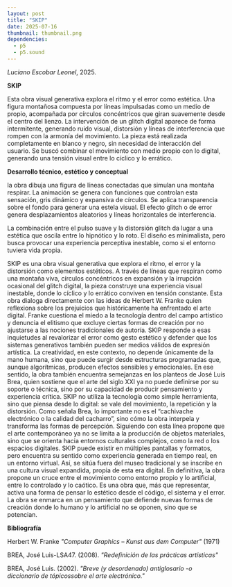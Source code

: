 ```yaml
---
layout: post
title: "SKIP"
date: 2025-07-16
thumbnail: thumbnail.png
dependencies:
  - p5
  - p5.sound
---
```


<div id="div-sketch">
  <script type="text/javascript" src="sketch.js"></script>
</div>

_Luciano Escobar Leonel_, 2025.

**SKIP**

Esta obra visual generativa explora el ritmo y el error como estética. Una figura montañosa compuesta por líneas impulsadas como un medio de propio, acompañada por círculos concéntricos que giran suavemente desde el centro del lienzo. La intervención de un glitch digital aparece de forma intermitente, generando ruido visual, distorsión y líneas de interferencia que rompen con la armonía del movimiento.
La pieza está realizada completamente en blanco y negro, sin necesidad de interacción del usuario. Se buscó combinar el movimiento con medio propio con lo digital, generando una tensión visual entre lo cíclico y lo errático.

**Desarrollo técnico, estético y conceptual**

la obra dibuja una figura de líneas conectadas que simulan una montaña respirar. La animación se genera con funciones que controlan esta sensación, gris dinámico y expansiva de círculos. Se aplica transparencia sobre el fondo para generar una estela visual.
El efecto glitch o de error genera desplazamientos aleatorios y líneas horizontales de interferencia.

La combinación entre el pulso suave y la distorsión glitch da lugar a una estética que oscila entre lo hipnótico y lo roto. El diseño es minimalista, pero busca provocar una experiencia perceptiva inestable, como si el entorno tuviera vida propia.

SKIP es una obra visual generativa que explora el ritmo, el error y la distorsión como elementos estéticos. A través de líneas que respiran como una montaña viva, círculos concéntricos en expansión y la irrupción ocasional del glitch digital, la pieza construye una experiencia visual inestable, donde lo cíclico y lo errático conviven en tensión constante.
Esta obra dialoga directamente con las ideas de Herbert W. Franke quien reflexiona sobre los prejuicios que históricamente ha enfrentado el arte digital. Franke cuestiona el miedo a la tecnología dentro del campo artístico y denuncia el elitismo que excluye ciertas formas de creación por no ajustarse a las nociones tradicionales de autoría. SKIP responde a esas inquietudes al revalorizar el error como gesto estético y defender que los sistemas generativos también pueden ser medios válidos de expresión artística. La creatividad, en este contexto, no depende únicamente de la mano humana, sino que puede surgir desde estructuras programadas que, aunque algorítmicas, producen efectos sensibles y emocionales.
En ese sentido, la obra también encuentra semejanzas en los planteos de José Luis Brea, quien sostiene que el arte del siglo XXI ya no puede definirse por su soporte o técnica, sino por su capacidad de producir pensamiento y experiencia crítica. SKIP no utiliza la tecnología como simple herramienta, sino que piensa desde lo digital: se vale del movimiento, la repetición y la distorsión. Como señala Brea, lo importante no es el “cachivache electrónico o la calidad del cacharro”, sino cómo la obra interpela y transforma las formas de percepción.
Siguiendo con esta línea propone que el arte contemporáneo ya no se limita a la producción de objetos materiales, sino que se orienta hacia entornos culturales complejos, como la red o los espacios digitales. SKIP puede existir en múltiples pantallas y formatos, pero encuentra su sentido como experiencia generada en tiempo real, en un entorno virtual. Así, se sitúa fuera del museo tradicional y se inscribe en una cultura visual expandida, propia de esta era digital.
En definitiva, la obra propone un cruce entre el movimiento como entorno propio y lo artificial, entre lo controlado y lo caótico. Es una obra que, más que representar, activa una forma de pensar lo estético desde el código, el sistema y el error. La obra se enmarca en un pensamiento que defiende nuevas formas de creación donde lo humano y lo artificial no se oponen, sino que se potencian.


**Bibliografía**

Herbert W. Franke  _"Computer Graphics – Kunst aus dem Computer"_ (1971)

BREA, José Luis-LSA47. (2008). _"Redefinición de las prácticas artísticas"_

BREA, José Luis. (2002). _"Breve (y desordenado) antiglosario -o diccionario de tópicossobre el arte electrónico."_ 